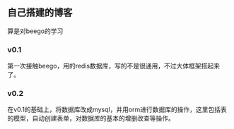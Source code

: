 ## 自己搭建的博客
算是对beego的学习

### v0.1
第一次接触beego，用的redis数据库，写的不是很通用，不过大体框架搭起来了。

### v0.2
在v0.1的基础上，将数据库改成mysql，并用orm进行数据库的操作，这里包括表的模型，自动创建表单，对数据库的基本的增删改查等操作。

